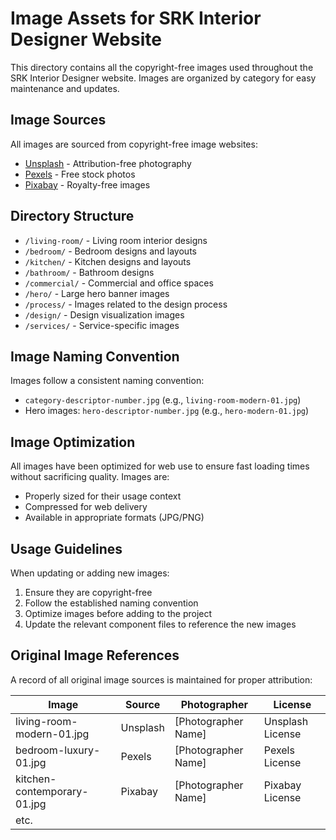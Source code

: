 # Image Assets for SRK Interior Designer Website

This directory contains all the copyright-free images used throughout the SRK Interior Designer website. Images are organized by category for easy maintenance and updates.

## Image Sources

All images are sourced from copyright-free image websites:
- [Unsplash](https://unsplash.com) - Attribution-free photography
- [Pexels](https://pexels.com) - Free stock photos
- [Pixabay](https://pixabay.com) - Royalty-free images

## Directory Structure

- `/living-room/` - Living room interior designs
- `/bedroom/` - Bedroom designs and layouts
- `/kitchen/` - Kitchen designs and layouts
- `/bathroom/` - Bathroom designs
- `/commercial/` - Commercial and office spaces
- `/hero/` - Large hero banner images
- `/process/` - Images related to the design process
- `/design/` - Design visualization images
- `/services/` - Service-specific images

## Image Naming Convention

Images follow a consistent naming convention:
- `category-descriptor-number.jpg` (e.g., `living-room-modern-01.jpg`)
- Hero images: `hero-descriptor-number.jpg` (e.g., `hero-modern-01.jpg`)

## Image Optimization

All images have been optimized for web use to ensure fast loading times without sacrificing quality. Images are:
- Properly sized for their usage context
- Compressed for web delivery
- Available in appropriate formats (JPG/PNG)

## Usage Guidelines

When updating or adding new images:
1. Ensure they are copyright-free
2. Follow the established naming convention
3. Optimize images before adding to the project
4. Update the relevant component files to reference the new images

## Original Image References

A record of all original image sources is maintained for proper attribution:

| Image | Source | Photographer | License |
|-------|--------|--------------|---------|
| living-room-modern-01.jpg | Unsplash | [Photographer Name] | Unsplash License |
| bedroom-luxury-01.jpg | Pexels | [Photographer Name] | Pexels License |
| kitchen-contemporary-01.jpg | Pixabay | [Photographer Name] | Pixabay License |
| etc. | | | |
